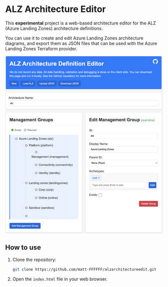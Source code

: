 # ALZ Architecture Editor

This **experimental** project is a web-based architecture editor for the ALZ (Azure Landing Zones) architecture definitions.

You can use it to create and edit Azure Landing Zones architecture diagrams, and export them as JSON files that can be used with the Azure Landing Zones Terraform provider.

![screenshot](./img/screenshot.png)

## How to use

1. Clone the repository:

    ```bash
    git clone https://github.com/matt-FFFFFF/alzarchitectureedit.git
    ```

2. Open the `index.html` file in your web browser.

